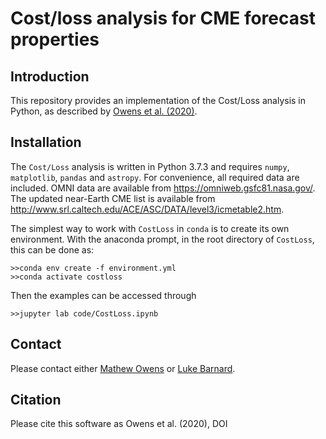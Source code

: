 # Cost/loss analysis for CME forecast properties

## Introduction

This repository provides an implementation of the Cost/Loss analysis in Python, as described by [Owens et al. (2020)](DOI).

## Installation
The ``Cost/Loss`` analysis is written in Python 3.7.3 and requires ``numpy``, ``matplotlib``, ``pandas`` and ``astropy``. For convenience, all required data are included. OMNI data are available from https://omniweb.gsfc81.nasa.gov/. The updated near-Earth CME list is available from http://www.srl.caltech.edu/ACE/ASC/DATA/level3/icmetable2.htm.

The simplest way to work with ``CostLoss`` in ``conda`` is to create its own environment. With the anaconda prompt, in the root directory of ``CostLoss``, this can be done as:
```
>>conda env create -f environment.yml
>>conda activate costloss
``` 
Then the examples can be accessed through 
```
>>jupyter lab code/CostLoss.ipynb
```
## Contact
Please contact either [Mathew Owens](https://github.com/mathewjowens) or [Luke Barnard](https://github.com/lukebarnard). 

## Citation
Please cite this software as Owens et al. (2020),  DOI

